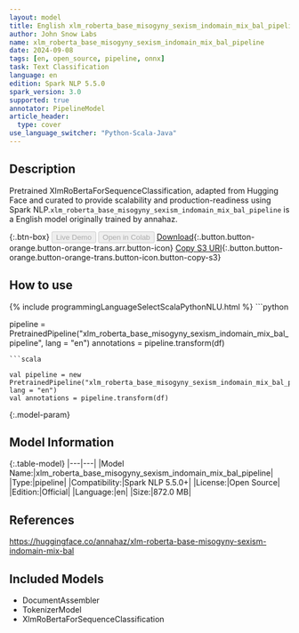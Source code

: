 ```yaml
---
layout: model
title: English xlm_roberta_base_misogyny_sexism_indomain_mix_bal_pipeline pipeline XlmRoBertaForSequenceClassification from annahaz
author: John Snow Labs
name: xlm_roberta_base_misogyny_sexism_indomain_mix_bal_pipeline
date: 2024-09-08
tags: [en, open_source, pipeline, onnx]
task: Text Classification
language: en
edition: Spark NLP 5.5.0
spark_version: 3.0
supported: true
annotator: PipelineModel
article_header:
  type: cover
use_language_switcher: "Python-Scala-Java"
---
```


## Description

Pretrained XlmRoBertaForSequenceClassification, adapted from Hugging Face and curated to provide scalability and production-readiness using Spark NLP.`xlm_roberta_base_misogyny_sexism_indomain_mix_bal_pipeline` is a English model originally trained by annahaz.

{:.btn-box}
<button class="button button-orange" disabled>Live Demo</button>
<button class="button button-orange" disabled>Open in Colab</button>
[Download](https://s3.amazonaws.com/auxdata.johnsnowlabs.com/public/models/xlm_roberta_base_misogyny_sexism_indomain_mix_bal_pipeline_en_5.5.0_3.0_1725780545097.zip){:.button.button-orange.button-orange-trans.arr.button-icon}
[Copy S3 URI](s3://auxdata.johnsnowlabs.com/public/models/xlm_roberta_base_misogyny_sexism_indomain_mix_bal_pipeline_en_5.5.0_3.0_1725780545097.zip){:.button.button-orange.button-orange-trans.button-icon.button-copy-s3}

## How to use



<div class="tabs-box" markdown="1">
{% include programmingLanguageSelectScalaPythonNLU.html %}
```python

pipeline = PretrainedPipeline("xlm_roberta_base_misogyny_sexism_indomain_mix_bal_pipeline", lang = "en")
annotations =  pipeline.transform(df)   

```
```scala

val pipeline = new PretrainedPipeline("xlm_roberta_base_misogyny_sexism_indomain_mix_bal_pipeline", lang = "en")
val annotations = pipeline.transform(df)

```
</div>

{:.model-param}
## Model Information

{:.table-model}
|---|---|
|Model Name:|xlm_roberta_base_misogyny_sexism_indomain_mix_bal_pipeline|
|Type:|pipeline|
|Compatibility:|Spark NLP 5.5.0+|
|License:|Open Source|
|Edition:|Official|
|Language:|en|
|Size:|872.0 MB|

## References

https://huggingface.co/annahaz/xlm-roberta-base-misogyny-sexism-indomain-mix-bal

## Included Models

- DocumentAssembler
- TokenizerModel
- XlmRoBertaForSequenceClassification